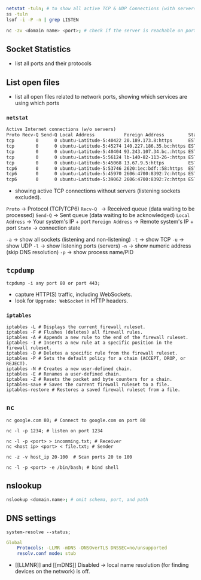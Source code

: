 ```bash
netstat -tuln; # to show all active TCP & UDP Connections (with servers);
ss -tuln
lsof -i -P -n | grep LISTEN
```

```bash
nc -zv <domain name> <port>; # check if the server is reachable on port 443;
```

## Socket Statistics
- list all ports and their protocols
## List open files
- list all open files related to network ports, showing which services are using which ports

### `netstat` 
```txt
Active Internet connections (w/o servers)
Proto Recv-Q Send-Q Local Address           Foreign Address         State      
tcp        0      0 ubuntu-Latitude-5:40422 20.189.173.8:https      ESTABLISHED
tcp        0      0 ubuntu-Latitude-5:45274 140.227.186.35.bc:https ESTABLISHED
tcp        0      0 ubuntu-Latitude-5:40404 93.243.107.34.bc.:https ESTABLISHED
tcp        0      0 ubuntu-Latitude-5:56124 lb-140-82-113-26-:https ESTABLISHED
tcp        0      0 ubuntu-Latitude-5:45068 13.67.9.5:https         ESTABLISHED
tcp6       0      0 ubuntu-Latitude-5:53746 2620:1ec:bdf::58:https  ESTABLISHED
tcp6       0      0 ubuntu-Latitude-5:45970 2606:4700:8392:7c:https ESTABLISHED
tcp6       0      0 ubuntu-Latitude-5:39062 2606:4700:8392:7c:https ESTABLISHED
```
- showing active TCP connections without servers (listening sockets excluded).

`Proto` -> Protocol (TCP/TCP6)
`Recv-Q ` -> Received queue (data waiting to be processed)
`Send-Q` -> Sent queue (data waiting to be acknowledged)
`Local Address` -> Your system's IP + port
`Foreign Address` -> Remote system's IP + port
`State` -> connection state

`-a` -> show all sockets (listening and non-listening)
`-t` -> show TCP
`-u` -> show UDP
`-l` -> show listening ports (servers)
`-n` -> show numeric address (skip DNS resolution)
`-p` -> show process name/PID

## `tcpdump`

```shell
tcpdump -i any port 80 or port 443;
```
- capture HTTP(S) traffic, including WebSockets.
- look for `Upgrade: WebSocket` in HTTP headers.

### `iptables`

```shell
iptables -L # Displays the current firewall ruleset.
iptables -F # Flushes (deletes) all firewall rules.
iptables -A # Appends a new rule to the end of the firewall ruleset.
iptables -I # Inserts a new rule at a specific position in the firewall ruleset.
iptables -D # Deletes a specific rule from the firewall ruleset.
iptables -P # Sets the default policy for a chain (ACCEPT, DROP, or REJECT).
iptables -N # Creates a new user-defined chain.
iptables -E # Renames a user-defined chain.
iptables -Z # Resets the packet and byte counters for a chain.
iptables-save # Saves the current firewall ruleset to a file.
iptables-restore # Restores a saved firewall ruleset from a file.
```

## `nc`

```shell
nc google.com 80; # Connect to google.com on port 80
```

```shell
nc -l -p 1234; # listen on port 1234

nc -l -p <port> > incomming.txt; # Receiver
nc <host ip> <port> < file.txt; # Sender
```

```shell
nc -z -v host_ip 20-100  # Scan ports 20 to 100
```

```shell
nc -l -p <port> -e /bin/bash; # bind shell
```

## nslookup

```bash
nslookup <domain.name>; # omit schema, port, and path
```

## DNS settings
```shell
system-resolve --status;
```

```yaml
Global
	Protocols: -LLMR -mDNS -DNSOverTLS DNSSEC=no/unsupported
	resolv.conf mode: stub
```

- [[LLMNR]] and [[mDNS]] Disabled -> local name resolution (for finding devices on the network) is off.
